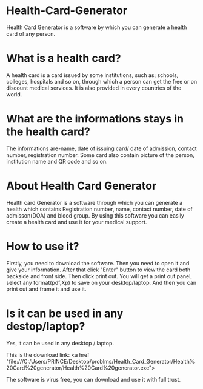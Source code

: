# Health-Card-Generator

Health Card Generator is a software by which you can generate a health card of any person.

# What is a health card?

A health card is a card issued by some institutions, such as; schools, colleges, hospitals and so on, through which a person can get the free or on discount medical services.
It is also provided in every countries of the world.

# What are the informations stays in the health card?
The informations are-name, date of issuing card/ date of admission, contact number, registration number. Some card also contain picture of the person, institution name and QR code and so on.

# About Health Card Generator
Health card Generator is a software through which you can generate a health which contains Registration number, name, contact number, date of admisson(DOA) and blood group.
By using this software you can easily create a health card and use it for your medical support.

# How to use it?
Firstly, you need to download the software. Then you need to open it and give your information. After that click "Enter" button to view the card both backside and front side. Then
click print out. You will get a print out panel, select any format(pdf,Xp) to save on your desktop/laptop. And then you can print out and frame it and use it.

# Is it can be used in any destop/laptop?
Yes, it can be used in any desktop / laptop.

This is the download link: 
<a href "file:///C:/Users/PRINCE/Desktop/problms/Health_Card_Generator/Health%20Card%20generator/Health%20Card%20generator.exe"></a>

The software is virus free, you can download and use it with full trust.
